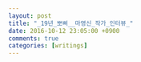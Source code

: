 ```yaml
---
layout: post
title: "_19년_뽀삐__마영신_작가_인터뷰_"
date: 2016-10-12 23:05:00 +0900
comments: true 
categories: [writings] 
---
```


